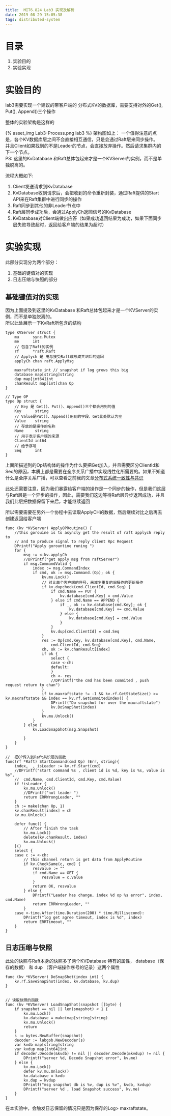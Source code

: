 ```yaml
---
title:  MIT6.824 Lab3 实现及解析
date: 2019-08-29 15:05:38
tags: distributed-system
---
```


<!-- ---
layout: post
title:
author: Ray Chan(ray1888)
date: '2019-08-20 12:05:38 +0800'
category: 
summary: MIT6.824 Lab3 Implemantation and detail explains
thumbnail: distributed-db.jpg
--- -->

# 目录
1. 实验目的
2. 实验实现

# <a id=""><span class="toptitle">实验目的</span></a>
lab3需要实现一个建议的带客户端的 分布式KV的数据库，需要支持对外的Get(), Put(), Append()三个操作

整体的实验架构是这样的

<!-- ![lab3](/assets/img/posts/Lab3-Process.png) -->
{% asset_img Lab3-Process.png lab3 %}
架构图如上：
一个值得注意的点是，各个KV数据库层之间不会直接相互通信，只是会通过Raft层来同步操作。  
并且Client如果找到的不是Leader的节点，会直接放弃操作。然后请求集群内的下一个节点。  
PS: 这里的KvDatabase 和Raft总体包起来才是一个KVServer的实例，而不是单独脱离的。  

流程大概如下:
1. Client发送请求到KvDatabase
2. KvDatabase收到请求后，会把收到的命令重新封装，通过Raft提供的Start API来在Raft集群中进行同步的操作
3. Raft同步到其他的非Leader节点中
4. Raft层同步成功后，会通过ApplyCh返回信号的KvDatabase
5. KvDatabase对Client端做出应答（如果成功返回结果为成功，如果下面同步层失败导致超时，返回给客户端的结果为超时）

# <a id=""><span class="toptitle">实验实现</span></a>

此部分实现分为两个部分：
1. 基础的键值对的实现
2. 日志压缩与快照的部分


## <a id=""><span class="secondtitle">基础键值对的实现</span></a>

因为上面提及到这里的KvDatabase 和Raft总体包起来才是一个KVServer的实例，而不是单独脱离的。  
所以此处展示一下KvRaft所包含的结构
```
type KVServer struct {
	mu      sync.Mutex
	me      int
    // 包含了Raft的实例
	rf      *raft.Raft
    // Applych 是 用与接受Raft成形成共识后的返回
	applyCh chan raft.ApplyMsg

	maxraftstate int // snapshot if log grows this big
	database map[string]string
	dup map[int64]int
	chanResult map[int]chan Op
}

// Type OP
type Op struct {
    // Key 是 Get()、Put()、Append()三个都会用到的值
	Key      string
    // Value是Put()、Append()用到的字段，Get此处默认为空
	Value    string
    // 存放的是操作的名称
	Name     string
    // 用于表示客户端的来源
	ClientId int64
    // 给予序号
	Seq      int
}
```

上面所描述到的Op结构体的操作为什么要把Get加入，并且需要区分ClientId和Seq的原因，本质上都是需要在全序关系广播中实现线性化所需要的。如果不知道什么是全序关系广播，可以查看之前我的文章[分布式系统一致性与共识](https://ray1888.github.io/distributed-system/2019/08/20/distributed-consensus/)

此处还需要注意，因为我们暴露给客户端的操作是一个同步的操作，但是我们这层与Raft层是一个异步的操作，因此，需要我们这边等待Raft层异步返回成功，并且我们此层把数据保留下来后，才能继续返回

所以需要需要在另外一个协程中去读取ApplyCH的数据，然后继续对比之后再去创建返回给客户端

```
func (kv *KVServer) ApplyOPRoutine() {
	//this gorouine is to asyncly get the result of raft applych reply to
	// and to produce signal to reply client Rpc Request
	DPrintf("Apply gorountine runing ")
	for {
		msg := <-kv.applyCh
		//DPrintf("get apply msg from raftServer")
		if msg.CommandValid {
			index := msg.CommandIndex
			if cmd, ok := msg.Command.(Op); ok {
				kv.mu.Lock()
                // 对比单个客户端的序号，来减少重复的旧操作的更新操作
				if kv.dupcheck(cmd.ClientId, cmd.Seq) {
					if cmd.Name == PUT {
						kv.database[cmd.Key] = cmd.Value
					} else if cmd.Name == APPEND {
						if _, ok := kv.database[cmd.Key]; ok {
							kv.database[cmd.Key] += cmd.Value
						} else {
							kv.database[cmd.Key] = cmd.Value
						}
					}
					kv.dup[cmd.ClientId] = cmd.Seq
				}
				res := Op{cmd.Key, kv.database[cmd.Key], cmd.Name,
					cmd.ClientId, cmd.Seq}
				ch, ok := kv.chanResult[index]
				if ok {
					select {
					case <-ch:
					default:
					}
					ch <- res
					//DPrintf("the cmd has been commited , push request return to chan")
				}
				if kv.maxraftstate != -1 && kv.rf.GetStateSize() >= kv.maxraftstate && index == kv.rf.GetCommitedIndex() {
					DPrintf("Do snapshot for over the maxraftstate")
					kv.DoSnapShot(index)
				}
				kv.mu.Unlock()
			}
		} else {
			kv.LoadSnapShot(msg.Snapshot)

		}
	}
}

//  把OP传入到Raft共识层的函数
func(rf *Raft) StartCommand(cmd Op) (Err, string){
    index, _, isLeader := kv.rf.Start(cmd)
	//DPrintf("start command %s , client id is %d, key is %s, value is %s",
	//	cmd.Name, cmd.ClientId, cmd.Key, cmd.Value)
	if !isLeader {
		kv.mu.Unlock()
		//DPrintf("not leader ")
		return ERRWrongLeader, ""
	}
	ch := make(chan Op, 1)
	kv.chanResult[index] = ch
	kv.mu.Unlock()

	defer func() {
		// After finish the task
		kv.mu.Lock()
		delete(kv.chanResult, index)
		kv.mu.Unlock()
	}()
	select {
	case c := <-ch:
		// this channel return is get data from ApplyRoutine
		if kv.CheckSame(c, cmd) {
			resvalue := ""
			if cmd.Name == GET {
				resvalue = c.Value
			}
			return OK, resvalue
		} else {
			DPrintf("Leader has change, index %d op %s error", index, cmd.Name)
			return ERRWrongLeader, ""
		}
	case <-time.After(time.Duration(200) * time.Millisecond):
		DPrintf("log get agree timeout, index is %d", index)
		return ERRTimeout, ""
	}
}
```

## <a id=""><span class="secondtitle">日志压缩与快照</span></a>

此处的快照与Raft本身的快照多了两个KVDatabase 特有的属性， database（保存的数据） 和 dup （客户端操作序号的记录）这两个属性
```
func (kv *KVServer) DoSnapShot(index int) {
	kv.rf.SaveSnapShot(index, kv.database, kv.dup)
}


// 读取快照的函数
func (kv *KVServer) LoadSnapShot(snapshot []byte) {
	if snapshot == nil || len(snapshot) < 1 {
		kv.mu.Lock()
		kv.database = make(map[string]string)
		kv.mu.Unlock()
		return
	}
	s := bytes.NewBuffer(snapshot)
	decoder := labgob.NewDecoder(s)
	var kvdb map[string]string
	var kvdup map[int64]int
	if decoder.Decode(&kvdb) != nil || decoder.Decode(&kvdup) != nil {
		DPrintf("server %d, Decode Snapshot error", kv.me)
	} else {
		kv.mu.Lock()
		defer kv.mu.Unlock()
		kv.database = kvdb
		kv.dup = kvdup
		DPrintf("msg snapshot db is %v, dup is %v", kvdb, kvdup)
		DPrintf("server %d , load Snapshot success", kv.me)
	}
}

```

在本实验中，会触发日志保留的情况只是因为保存的Log> maxraftstate。 



